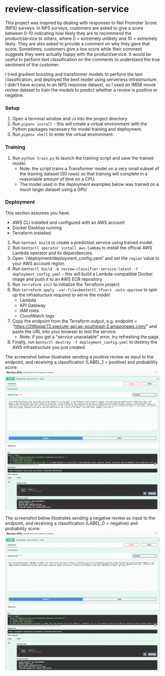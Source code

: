 # review-classification-service

This project was inspired by dealing with responses to Net Promoter Score (NPS) surveys. In NPS surveys, customers are asked to give a score between 0-10 indicating how likely they are to recommend the product/service to others, where 0 = extremely unlikely and 10 = extremely likely. They are also asked to provide a comment on why they gave that score. Sometimes, customers give a low score while their comment suggests they were actually happy with the product/service. It would be useful to perform text classification on the comments to understand the true sentiment of the customer.

I tried gradient boosting and transformer models to perform the text classification, and deployed the best model using serverless infrastructure. I didn't have access to an NPS response dataset, so I used an IMDB movie review dataset to train the models to predict whether a review is positive or negative.

### Setup
1. Open a terminal window and `cd` into the project directory.
2. Run `pipenv install` - this will create a virtual environment with the Python packages necessary for model training and deployment.
3. Run `pipenv shell` to enter the virtual environment.

### Training
1. Run `python train.py` to launch the training script and save the trained model.
    - Note: the script trains a Transformer model on a very small subset of the training dataset (50 rows) so that training will complete in a reasonable amount of time on a CPU.
    - The model used in the deployment examples below was trained on a much larger dataset using a GPU

### Deployment

This section assumes you have:
- AWS CLI installed and configured with an AWS account
- Docker Desktop running
- Terraform installed

1. Run `bentoml build` to create a prediction service using trained model.
2. Run `bentoctl operator install aws-lambda` to install the official AWS Lambda operator and its dependencies.
3. Open '/deployment/deployment_config.yaml' and set the `region` value to your AWS account region.
4. Run `bentoctl build -b review-classifier-service:latest -f deployment_config.yaml` - this will build a Lambda-compatible Docker image and push it to an AWS ECR repository
5. Run `terraform init` to initialize the Terraform project.
6. Run `terraform apply -var-file=bentoctl.tfvars -auto-approve` to spin up the infrastucture required to serve the model:
    - Lambda
    - API Gateway
    - IAM roles
    - CloudWatch logs
7. Copy the endpoint from the Terraform output, e.g. endpoint = "https://2t8jqqar72.execute-api.ap-southeast-2.amazonaws.com/" and paste the URL into your browser to test the service.
    - Note: if you get a "service unavailable" error, try refreshing the page.
8. Finally, run `bentoctl destroy -f deployment_config.yaml` to destroy the AWS infrastructure you just created.

The screenshot below illustrates sending a positive review as input to the endpoint, and receiving a classification (LABEL_1 = positive) and probability score:
![Image](images/review-classifier-service_positive.png)

The screenshot below illustrates sending a negative review as input to the endpoint, and receiving a classification (LABEL_0 = negative) and probability score:
![Image](images/review-classifier-service_negative.png)